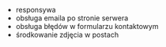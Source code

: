- responsywa
- obsługa emaila po stronie serwera
- obsługa błędów w formularzu kontaktowym
- środkowanie zdjęcia w postach
